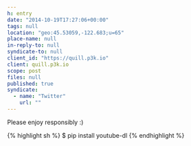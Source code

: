 ```yaml
---
h: entry
date: "2014-10-19T17:27:06+00:00"
tags: null
location: "geo:45.53059,-122.683;u=65"
place-name: null
in-reply-to: null
syndicate-to: null
client_id: "https://quill.p3k.io"
client: quill.p3k.io
scope: post
files: null
published: true
syndicate:
  - name: "Twitter"
    url: ""
---
```

Please enjoy responsibly :)

{% highlight sh %}
$ pip install youtube-dl
{% endhighlight %}
